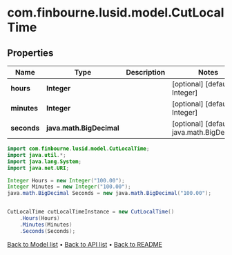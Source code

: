 # com.finbourne.lusid.model.CutLocalTime

## Properties

Name | Type | Description | Notes
------------ | ------------- | ------------- | -------------
**hours** | **Integer** |  | [optional] [default to Integer]
**minutes** | **Integer** |  | [optional] [default to Integer]
**seconds** | **java.math.BigDecimal** |  | [optional] [default to java.math.BigDecimal]

```java
import com.finbourne.lusid.model.CutLocalTime;
import java.util.*;
import java.lang.System;
import java.net.URI;

Integer Hours = new Integer("100.00");
Integer Minutes = new Integer("100.00");
java.math.BigDecimal Seconds = new java.math.BigDecimal("100.00");


CutLocalTime cutLocalTimeInstance = new CutLocalTime()
    .Hours(Hours)
    .Minutes(Minutes)
    .Seconds(Seconds);
```


[Back to Model list](../README.md#documentation-for-models) &#8226; [Back to API list](../README.md#documentation-for-api-endpoints) &#8226; [Back to README](../README.md)
